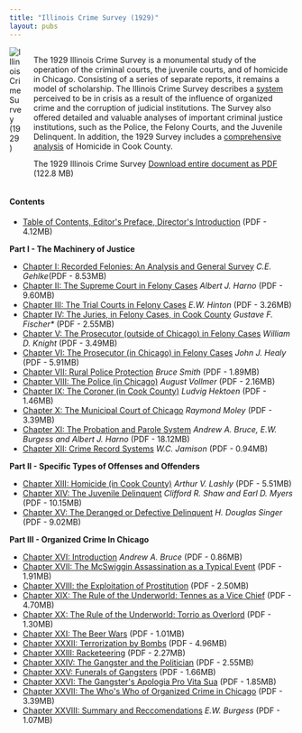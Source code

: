 ```yaml
---
title: "Illinois Crime Survey (1929)"
layout: pubs
---
```


<div class="columns">
  <div class="column is-one-quarter">
    <img src="/img/pub/icc/ICSsm.jpg" alt="Illinois Crime Survey (1929)" />
  </div>
  <div class="column">
    <p>The 1929 Illinois Crime Survey is a monumental study of the operation of the criminal courts, the juvenile courts, and of homicide in Chicago. Consisting of a series of separate reports, it remains a model of scholarship. The Illinois Crime Survey describes a <a href="/docs_fk/homicide/11-29.pdf">system</a> perceived to be in crisis as a result of the influence of organized crime and the corruption of judicial institutions. The Survey also offered detailed and valuable analyses of important criminal justice institutions, such as the Police, the Felony Courts, and the Juvenile Delinquent. In addition, the 1929 Survey includes a <a href="/docs_fk/homicide/601-640.pdf">comprehensive analysis</a> of Homicide in Cook County.</p>
    <p>The 1929 Illinois Crime Survey <a href="/docs_fk/homicide/ICS/ICS.pdf">Download entire document as PDF</a> (122.8 MB)</p>
  </div>
</div>

<h4 id="contents">Contents</h4>

<ul>
<li><a href="/docs_fk/homicide/ICS/ICS.TOC.pdf">Table of Contents, Editor's Preface, Director's Introduction</a>
(PDF - 4.12MB)</li>
</ul>

<p><strong>Part I - The Machinery of Justice</strong></p>

<ul>
<li><a href="/docs_fk/homicide/ICS/ICS.01.pdf">Chapter I: Recorded Felonies: An Analysis and General Survey</a> <em>C.E. Gehlke</em>(PDF - 8.53MB)</li>

<li><a href="/docs_fk/homicide/ICS/ICS.02.pdf">Chapter II: The Supreme Court in Felony Cases</a>
<em>Albert J. Harno</em>
(PDF - 9.60MB)</li>

<li><a href="/docs_fk/homicide/ICS/ICS.03.pdf">Chapter III: The Trial Courts in Felony Cases</a>
<em>E.W. Hinton</em>
(PDF - 3.26MB)</li>

<li><a href="/docs_fk/homicide/ICS/ICS.04.pdf">Chapter IV: The Juries, in Felony Cases, in Cook County</a>
<em>Gustave F. Fischer*</em>
(PDF - 2.55MB)</li>

<li><a href="/docs_fk/homicide/ICS/ICS.05.pdf">Chapter V: The Prosecutor (outside of Chicago) in Felony Cases</a>
<em>William D. Knight</em>
(PDF - 3.49MB)</li>

<li><a href="/docs_fk/homicide/ICS/ICS.06.pdf">Chapter VI: The Prosecutor (in Chicago) in Felony Cases</a>
<em>John J. Healy</em>
(PDF - 5.91MB)</li>

<li><a href="/docs_fk/homicide/ICS/ICS.07.pdf">Chapter VII: Rural Police Protection</a>
<em>Bruce Smith</em>
(PDF - 1.89MB)</li>

<li><a href="/docs_fk/homicide/ICS/ICS.08.pdf">Chapter VIII: The Police (in Chicago)</a>
<em>August Vollmer</em>
(PDF - 2.16MB)</li>

<li><a href="/docs_fk/homicide/ICS/ICS.09.pdf">Chapter IX: The Coroner (in Cook County)</a>
<em>Ludvig Hektoen</em>
(PDF - 1.46MB)</li>

<li><a href="/docs_fk/homicide/ICS/ICS.10.pdf">Chapter X: The Municipal Court of Chicago</a>
<em>Raymond Moley</em>
(PDF - 3.39MB)</li>

<li><a href="/docs_fk/homicide/ICS/ICS.11.pdf">Chapter XI: The Probation and Parole System</a>
<em>Andrew A. Bruce, E.W. Burgess and Albert J. Harno</em>
(PDF - 18.12MB)</li>

<li><a href="/docs_fk/homicide/ICS/ICS.12.pdf">Chapter XII: Crime Record Systems</a>
<em>W.C. Jamison</em>
(PDF - 0.94MB)</li>
</ul>

<p><strong>Part II - Specific Types of Offenses and Offenders</strong></p>

<ul>
  <li><a href="/docs_fk/homicide/ICS/ICS.13.pdf">Chapter XIII: Homicide (in Cook County)</a>
  <em>Arthur V. Lashly</em>
  (PDF - 5.51MB)</li>
  <li><a href="/docs_fk/homicide/ICS/ICS.14.pdf">Chapter XIV: The Juvenile Delinquent</a>
  <em>Clifford R. Shaw and Earl D. Myers</em>
  (PDF - 10.15MB)</li>
  <li><a href="/docs_fk/homicide/ICS/ICS.15.pdf">Chapter XV: The Deranged or Defective Delinquent</a>
  <em>H. Douglas Singer</em>
  (PDF - 9.02MB)</li>
</ul>

<p><strong>Part III - Organized Crime In Chicago</strong></p>

<ul>
  <li><a href="/docs_fk/homicide/ICS/ICS.16.pdf">Chapter XVI: Introduction</a>
  <em>Andrew A. Bruce</em>
  (PDF - 0.86MB)</li>
  <li><a href="/docs_fk/homicide/ICS/ICS.17.pdf">Chapter XVII: The McSwiggin Assassination as a Typical Event</a>
  (PDF - 1.91MB)</li>
  <li><a href="/docs_fk/homicide/ICS/ICS.18.pdf">Chapter XVIII: the Exploitation of Prostitution</a>
  (PDF - 2.50MB)</li>
  <li><a href="/docs_fk/homicide/ICS/ICS.19.pdf">Chapter XIX: The Rule of the Underworld: Tennes as a Vice Chief</a>
  (PDF - 4.70MB)</li>
  <li><a href="/docs_fk/homicide/ICS/ICS.20.pdf">Chapter XX: The Rule of the Underworld: Torrio as Overlord</a>
  (PDF - 1.30MB)</li>
  <li><a href="/docs_fk/homicide/ICS/ICS.21.pdf">Chapter XXI: The Beer Wars</a>
  (PDF - 1.01MB)</li>
  <li><a href="/docs_fk/homicide/ICS/ICS.22.pdf">Chapter XXXII: Terrorization by Bombs</a>
  (PDF - 4.96MB)</li>
  <li><a href="/docs_fk/homicide/ICS/ICS.23.pdf">Chapter XXIII: Racketeering</a>
  (PDF - 2.27MB)</li>
  <li><a href="/docs_fk/homicide/ICS/ICS.24.pdf">Chapter XXIV: The Gangster and the Politician</a>
  (PDF - 2.55MB)</li>
  <li><a href="/docs_fk/homicide/ICS/ICS.25.pdf">Chapter XXV: Funerals of Gangsters</a>
  (PDF - 1.66MB)</li>
  <li><a href="/docs_fk/homicide/ICS/ICS.26.pdf">Chapter XXVI: The Gangster's Apologia Pro Vita Sua</a>
  (PDF - 1.85MB)</li>
  <li><a href="/docs_fk/homicide/ICS/ICS.27.pdf">Chapter XXVII: The Who's Who of Organized Crime in Chicago</a>
  (PDF - 3.39MB)</li>
  <li><a href="/docs_fk/homicide/ICS/ICS.28.pdf">Chapter XXVIII: Summary and Reccomendations</a>
  <em>E.W. Burgess</em>
  (PDF - 1.07MB)</li>
</ul>